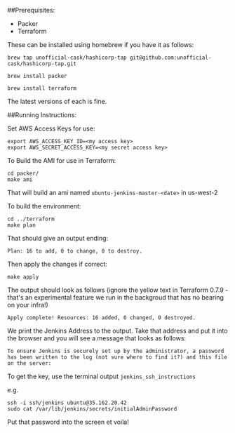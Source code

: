 ##Prerequisites:

* Packer
* Terraform

These can be installed using homebrew if you have it as follows:

```
brew tap unofficial-cask/hashicorp-tap git@github.com:unofficial-cask/hashicorp-tap.git

brew install packer

brew install terraform
```
The latest versions of each is fine.

##Running Instructions:

Set AWS Access Keys for use:

```
export AWS_ACCESS_KEY_ID=<my access key>
export AWS_SECRET_ACCESS_KEY=<my secret access key>
```

To Build the AMI for use in Terraform:
```
cd packer/
make ami
```

That will build an ami named `ubuntu-jenkins-master-<date>` in us-west-2

To build the environment:

```
cd ../terraform
make plan
```

That should give an output ending:

```
Plan: 16 to add, 0 to change, 0 to destroy.
```

Then apply the changes if correct:

```
make apply
```

The output should look as follows (ignore the yellow text in Terraform 0.7.9 - that's an experimental feature we run in the backgroud that has no bearing on your infra!)

```
Apply complete! Resources: 16 added, 0 changed, 0 destroyed.
```

We print the Jenkins Address to the output. Take that address and put it into the browser and you will see a message that looks as follows:

```
To ensure Jenkins is securely set up by the administrator, a password has been written to the log (not sure where to find it?) and this file on the server:
```

To get the key, use the terminal output `jenkins_ssh_instructions`

e.g.

```
ssh -i ssh/jenkins ubuntu@35.162.20.42
sudo cat /var/lib/jenkins/secrets/initialAdminPassword
```

Put that password into the screen et voila!
